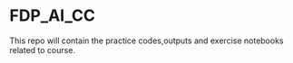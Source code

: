 # FDP_AI_CC
This repo will contain the practice codes,outputs and exercise notebooks related to course.
